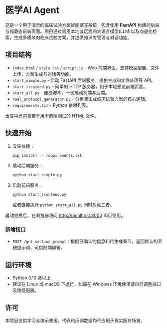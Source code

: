 
# 医学AI Agent

这是一个用于演示的临床试验方案智能撰写系统，包含使用 **FastAPI** 构建的后端与纯静态前端页面。项目通过调用本地或远程的大语言模型(LLM)以及向量化检索，生成多模块的临床试验方案，并提供知识库管理与对话功能。

## 项目结构

- `index.html` / `style.css` / `script.js` - Web 前端界面，支持模型配置、文件上传、方案生成与对话等功能。
- `start_simple.py` - 启动 FastAPI 后端服务，提供生成和文件处理等 API。
- `start_frontend.py` - 简单的 HTTP 服务器，用于本地预览前端页面。
- `start_all.py` - 便捷脚本，一次启动前端与后端。
- `real_protocol_generator.py` - 分步骤生成临床试验方案的核心逻辑。
- `requirements.txt` - Python 依赖列表。

仓库中还包含若干用于前端测试的 HTML 文件。

## 快速开始

1. 安装依赖：
   ```bash
   pip install -r requirements.txt
   ```
2. 启动后端服务：
   ```bash
   python start_simple.py
   ```
3. 启动前端服务：
   ```bash
   python start_frontend.py
   ```
   或者直接执行 `python start_all.py` 同时启动二者。

启动完成后，在浏览器访问 [http://localhost:3000](http://localhost:3000) 即可使用。

### 新增接口

- `POST /get_section_prompt`：根据已确认的信息和待生成章节，返回默认的系统提示词，可供前端编辑。

## 运行环境

- Python 3.10 及以上
- 建议在 Linux 或 macOS 下运行，如需在 Windows 环境使用请自行调整端口及路径配置。

## 许可

本项目仅供学习与演示使用，代码和示例数据均不应用于真实医疗场景。
